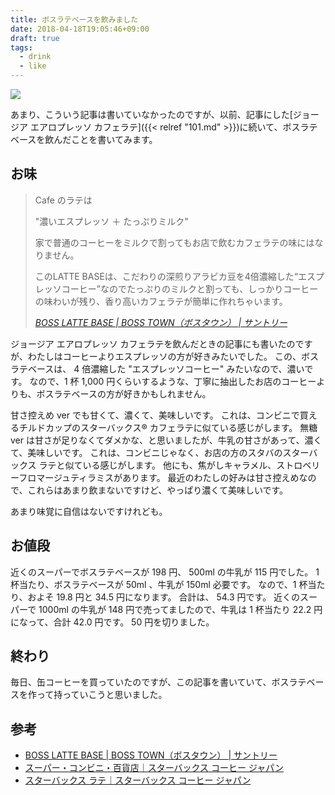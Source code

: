 ```yaml
---
title: ボスラテベースを飲みました
date: 2018-04-18T19:05:46+09:00
draft: true
tags:
  - drink
  - like
---
```


![](/img/138-01.jpg)

あまり、こういう記事は書いていなかったのですが、以前、記事にした[ジョージア エアロプレッソ カフェラテ]({{< relref "101.md" >}})に続いて、ボスラテベースを飲んだことを書いてみます。

<!--more-->

## お味

> Cafe のラテは
>
> "濃いエスプレッソ ＋ たっぷりミルク"
>
> 家で普通のコーヒーをミルクで割ってもお店で飲むカフェラテの味にはなりません。
>
> このLATTE BASEは、こだわりの深煎りアラビカ豆を4倍濃縮した“エスプレッソコーヒー”なのでたっぷりのミルクと割っても、しっかりコーヒーの味わいが残り、香り高いカフェラテが簡単に作れちゃいます。
>
> <cite>[BOSS LATTE BASE | BOSS TOWN（ボスタウン） | サントリー](https://www.suntory.co.jp/softdrink/boss/lattebase/)</cite>

ジョージア エアロプレッソ カフェラテを飲んだときの記事にも書いたのですが、わたしはコーヒーよりエスプレッソの方が好きみたいでした。
この、ボスラテベースは、 4 倍濃縮した "エスプレッソコーヒー" みたいなので、濃いです。
なので、1 杯 1,000 円くらいするような、丁寧に抽出したお店のコーヒーよりも、ボスラテベースの方が好きかもしれません。

甘さ控えめ ver でも甘くて、濃くて、美味しいです。
これは、コンビニで買えるチルドカップのスターバックス® カフェラテに似ている感じがします。
無糖 ver は甘さが足りなくてダメかな、と思いましたが、牛乳の甘さがあって、濃くて、美味しいです。
これは、コンビニじゃなく、お店の方のスタバのスターバックス ラテと似ている感じがします。
他にも、焦がしキャラメル、ストロベリーフロマージュティラミスがあります。
最近のわたしの好みは甘さ控えめなので、これらはあまり飲まないですけど、やっぱり濃くて美味しいです。

あまり味覚に自信はないですけれども。

## お値段

近くのスーパーでボスラテベースが 198 円、 500ml の牛乳が 115 円でした。
1 杯当たり、ボスラテベースが 50ml 、牛乳が 150ml 必要です。
なので、1 杯当たり、およそ 19.8 円と 34.5 円になります。
合計は、 54.3 円です。
近くのスーパーで 1000ml の牛乳が 148 円で売ってましたので、牛乳は 1 杯当たり 22.2 円になって、合計 42.0 円です。
50 円を切りました。

## 終わり

毎日、缶コーヒーを買っていたのですが、この記事を書いていて、ボスラテベースを作って持っていこうと思いました。

## 参考

* [BOSS LATTE BASE | BOSS TOWN（ボスタウン） | サントリー](https://www.suntory.co.jp/softdrink/boss/lattebase/)
* [スーパー・コンビニ・百貨店｜スターバックス コーヒー ジャパン](http://www.starbucks.co.jp/oos/rtd/)
* [スターバックス ラテ｜スターバックス コーヒー ジャパン](http://www.starbucks.co.jp/beverage/espresso/4524785000223/)
